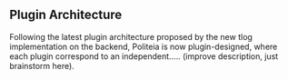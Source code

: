 ## Plugin Architecture

Following the latest plugin architecture proposed by the new tlog implementation on the backend, Politeia is now plugin-designed, where each plugin correspond to an independent..... (improve description, just brainstorm here).
